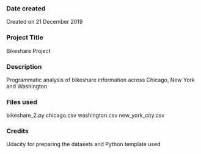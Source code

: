 ### Date created
Created on 21 December 2019

### Project Title
Bikeshare Project

### Description
Programmatic analysis of bikeshare information across Chicago, New York and Washington

### Files used
bikeshare_2.py
chicago.csv
washington.csv
new_york_city.csv

### Credits
Udacity for preparing the datasets and Python template used

